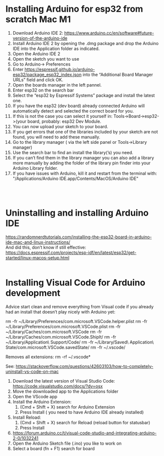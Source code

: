 # Installing Arduino for esp32 from scratch Mac M1

1. Download Arduino IDE 2: https://www.arduino.cc/en/software#future-version-of-the-arduino-ide
2. Install Arduino IDE 2 by opening the .dmg package and drop the Arduino IDE into the Application folder as indicated.
3. Open the Arduino IDE 2
4. Open the sketch you want to use
5. Go to Arduino-> Preferences
6. Enter https://espressif.github.io/arduino-esp32/package_esp32_index.json into the “Additional Board Manager URLs” field and click OK.
7. Open the boards manager in the left pannel.
8. Enter esp32 on the search bar
9. Select the “esp32 by Espressif Systems” package and install the latest one.
10. If you have the esp32 (dev board) already connected Arduino will automatically detect and selected the correct board for you.
11. If this is not the case you can select it yourself in: Tools->Board->esp32->(your board, probably: esp32 Dev Module.
12. You can now upload your sketch to your board.
13. If you get errors that one of the libraries included by your sketch are not found, you will need to add these manually.
14. Go to the library manager  ( via the left side panel or Tools->Library manager)
15. Use the search bar to find an install the library(’s) you need.
16. If you can’t find them in the library manager you can also add a library more manually by adding the folder of the library pin finder into your Arduino Library folder. 
17. If you have issues with Arduino, kill it and restart from the terminal with: "/Applications/Arduino IDE.app/Contents/MacOS/Arduino IDE"

<br>
<br>

# Uninstalling and installing Arduino IDE

https://randomnerdtutorials.com/installing-the-esp32-board-in-arduino-ide-mac-and-linux-instructions/
<br>
And did this, don’t know if still effective:
<br>
https://docs.espressif.com/projects/esp-idf/en/latest/esp32/get-started/linux-macos-setup.html
<br>
<br>

# Installing Visual Code for Arduino development

Advice start clean and remove everything from Visual code if you already had an install that doesn’t play nicely with Arduino yet:

rm -fr ~/Library/Preferences/com.microsoft.VSCode.helper.plist 
rm -fr ~/Library/Preferences/com.microsoft.VSCode.plist 
rm -fr ~/Library/Caches/com.microsoft.VSCode
rm -fr ~/Library/Caches/com.microsoft.VSCode.ShipIt/
rm -fr ~/Library/Application\ Support/Code/
rm -fr ~/Library/Saved\ Application\ State/com.microsoft.VSCode.savedState/
rm -fr ~/.vscode/

Removes all extensions: 
rm -rf ~/.vscode*

See: https://stackoverflow.com/questions/42603103/how-to-completely-uninstall-vs-code-on-mac


1. Download the latest version of Visual Studio Code: https://code.visualstudio.com/docs/?dv=osx
2. Move the downloaded app to the Applications folder
3. Open the VScode app
4. Install the Arduino Extension: 
    1. (Cmd + Shift + X) search for Arduino Extension
    2. Press Install ( you need to have Arduino IDE already installed)
5. Install Reload:
    1. (Cmd + Shift + X) search for Reload (reload button for statusbar)
    2. Press Install
6. https://forum.arduino.cc/t/visual-code-studio-and-integrating-arduino-2-0/1032241
7. Open the Arduino Sketch file (.ino) you like to work on
8. Select a board (fn + F1) search for board